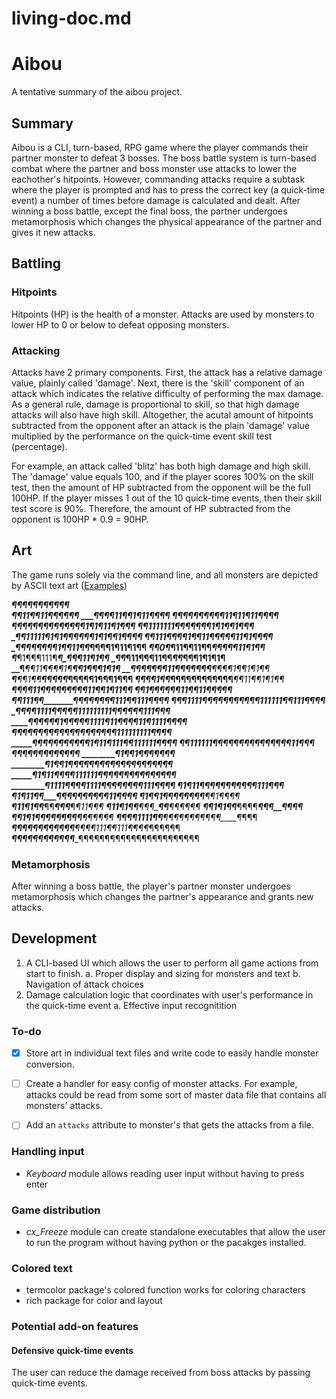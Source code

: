 # living-doc.md

# Aibou

A tentative summary of the aibou project.

## Summary

Aibou is a CLI, turn-based, RPG game where the player commands their partner
monster to defeat 3 bosses. The boss battle system is turn-based combat 
where the partner and boss monster use attacks to lower the eachother's 
hitpoints. However, commanding attacks require a subtask where the player 
is prompted and has to press the correct key (a quick-time event) a number of 
times before damage is calculated and dealt. After winning a boss battle, 
except the final boss, the partner undergoes metamorphosis which changes the
physical appearance of the partner and gives it new attacks.

## Battling

### Hitpoints

Hitpoints (HP) is the health of a monster. Attacks are used by monsters to
lower HP to 0 or below to defeat opposing monsters.

### Attacking

Attacks have 2 primary components. First, the attack has a relative damage
value, plainly called 'damage'. Next, there is the 'skill' component of an
attack which indicates the relative difficulty of performing the max damage.
As a general rule, damage is proportional to skill, so that high damage attacks
will also have high skill. Altogether, the acutal amount of hitpoints
subtracted from the opponent after an attack is the plain 'damage' value
multiplied by the performance on the quick-time event skill test (percentage).

For example, an attack called 'blitz' has both high damage and high skill.
The 'damage' value equals 100, and if the player scores 100% on the skill test,
then the amount of HP subtracted from the opponent will be the full 100HP. If
the player misses 1 out of the 10 quick-time events, then their skill test 
score is 90%. Therefore, the amount of HP subtracted from the opponent is 
100HP * 0.9 = 90HP.

## Art

The game runs solely via the command line, and all monsters are depicted by 
ASCII text art ([Examples](https://fsymbols.com/text-art/))

___________________________¶¶¶¶¶¶¶¶¶¶¶  
__________________________¶¶11¶¶11¶¶¶¶¶¶ 
_________________________¶¶¶¶11¶¶1¶11¶¶¶¶ 
_____¶¶¶¶¶_______________¶¶¶¶¶11¶11¶11¶¶¶¶ 
___¶¶¶¶¶¶¶¶¶_______________¶¶¶¶¶1¶1¶11¶1¶¶¶ 
__¶¶1111111¶¶_________________¶¶¶¶¶1¶1¶¶1¶¶¶ 
_¶¶11111¶1¶1¶¶¶_________________¶¶¶1¶1¶¶1¶¶¶¶
¶¶111¶¶¶¶1¶¶11¶__________________¶¶¶¶11¶1¶¶¶¶
_¶¶¶¶¶¶¶¶1¶¶11¶¶_________________¶¶¶¶1¶11¶1¶¶
_¶¶0¶___¶11¶¶11¶¶_________________¶¶¶¶¶11¶1¶¶
_¶______¶1¶¶¶111¶_________________¶_¶¶¶11¶1¶¶
_¶¶_____¶11¶¶¶11¶¶_______________¶¶_¶¶¶1¶1¶1¶
__¶____¶¶11¶_¶¶¶1¶_______________¶__¶1¶¶¶1¶1¶
__¶¶¶¶¶¶¶11¶_¶¶¶¶¶¶_____________¶¶_¶¶1¶¶1¶1¶¶
___¶___¶¶1¶¶____¶¶¶¶¶_________¶¶¶__¶¶1¶¶¶1¶¶¶
___¶__¶¶¶1¶¶_______¶¶¶¶¶¶¶¶¶¶¶¶___¶¶11¶¶1¶1¶¶
___¶_¶¶¶11¶___________¶¶¶¶¶¶_____¶¶11¶¶1¶11¶¶
_____¶¶1¶¶¶____________________¶¶¶11¶¶11¶¶¶¶¶
____¶¶111¶¶_____________¶¶¶¶¶¶¶¶111¶¶111¶¶¶¶ 
____¶¶¶1111¶______¶¶¶¶¶¶¶¶¶¶111111¶¶111¶¶¶¶ 
____¶¶¶¶1111¶___¶¶¶¶111111111¶¶¶¶¶¶111¶¶¶ 
____¶¶¶¶¶¶1¶¶__¶¶¶1111¶11¶¶¶¶11¶1111¶¶¶¶ 
____¶¶¶¶¶¶¶¶¶_¶¶¶¶¶¶¶¶¶¶¶111111111¶¶¶¶ 
_____¶¶¶¶¶¶¶¶¶¶¶1¶11¶111¶¶111111¶¶¶¶ 
______¶¶111111¶¶¶¶¶¶¶¶¶¶¶¶¶¶¶11¶¶¶ 
_______¶¶¶¶¶¶¶¶¶____________¶¶¶¶ 
________¶1¶¶1¶¶¶¶_____________¶¶¶ 
________¶1¶¶1¶¶_¶¶¶¶¶¶¶¶¶¶¶____¶¶¶¶¶¶¶ 
________¶1¶11¶¶___¶¶111111¶¶¶¶¶¶¶¶¶¶¶¶¶¶¶ 
________¶1111¶¶____¶¶1111¶¶¶¶¶¶¶__¶111¶¶¶¶ 
________¶1¶11¶¶______¶¶¶¶¶¶_____¶__¶¶111¶¶¶ 
________¶1¶11¶¶_______¶¶¶¶___¶¶¶_¶__¶¶11¶¶¶¶ 
________¶1¶¶1¶¶_________¶¶___¶¶¶__¶__¶¶1¶¶¶¶ 
________¶11¶1¶¶_________¶¶___¶¶¶___¶__¶11¶¶¶ 
________¶11¶1¶¶_________¶¶¶____¶¶___¶__¶¶¶¶¶ 
________¶¶1¶1¶¶_________¶¶¶¶____¶¶¶__¶_¶¶¶ 
________¶¶1¶1¶¶________¶¶¶¶¶¶¶____¶¶__¶¶¶¶ 
_____¶¶¶¶1111¶¶______¶¶¶¶¶¶¶¶¶¶¶_____¶_¶¶¶ 
___¶¶¶¶¶¶¶¶¶¶¶¶____¶¶¶¶111¶¶111¶¶¶¶_¶¶¶¶¶¶ 
___¶¶¶¶¶¶¶¶¶¶¶¶____¶¶¶¶¶¶¶¶¶¶¶¶¶¶¶¶¶¶¶¶¶¶¶ 


### Metamorphosis 

After winning a boss battle, the player's partner monster undergoes 
metamorphosis which changes the partner's appearance and grants new attacks.

## Development

1. A CLI-based UI which allows the user to perform all game actions from start
to finish.
    a. Proper display and sizing for monsters and text
    b. Navigation of attack choices
2. Damage calculation logic that coordinates with user's performance in the
quick-time event
    a. Effective input recognitition

### To-do

- [x] Store art in individual text files and write code to easily handle monster
 conversion.
- [ ] Create a handler for easy config of monster attacks. For example, attacks
could be read from some sort of master data file that contains all monsters'
attacks.

- [ ] Add an `attacks` attribute to monster's that gets the attacks from a file.

### Handling input

- *Keyboard* module allows reading user input without having to press enter

### Game distribution

- *cx_Freeze* module can create standalone executables that allow the user to
run the program without having python or the pacakges installed.

### Colored text

- termcolor package's colored function works for coloring characters
- rich package for color and layout

### Potential add-on features

#### Defensive quick-time events

The user can reduce the damage received from boss attacks by passing 
quick-time events.
